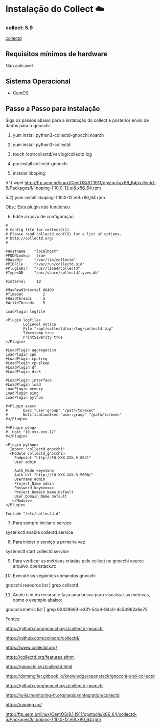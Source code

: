 # Instalação do Collect  :cloud:

### collect: 5.9
[collectd](https://www.collectd.org/)

## Requisitos mínimos de hardware
Não aplicável

## Sistema Operacional
- CentOS

## Passo a Passo para instalação
Siga os passos abaixo para a instalação do collect e posterior envio de dados para o gnocchi.

1) yum install python3-collectd-gnocchi.noarch
 
2) yum install python3-collectd

3) touch /opt/collectd/var/log/collectd.log
 
4) pip install collectd-gnocchi

5) instalar liboping:

5.1) wget http://ftp.uem.br/linux/CentOS/8.1.1911/opstools/x86_64/collectd-5/Packages/l/liboping-1.10.0-12.el8.x86_64.rpm

5.2) yum install liboping-1.10.0-12.el8.x86_64.rpm

Obs.: Este plugin não funcionou


6) Edite arquivo de configuração
```
#
# Config file for collectd(1).
# Please read collectd.conf(5) for a list of options.
# http://collectd.org/
#

#Hostname    "localhost"
#FQDNLookup   true
#BaseDir     "/var/lib/collectd"
#PIDFile     "/var/run/collectd.pid"
#PluginDir   "/usr/lib64/collectd"
#TypesDB     "/usr/share/collectd/types.db"

#Interval     10

#MaxReadInterval 86400
#Timeout         2
#ReadThreads     5
#WriteThreads    5

LoadPlugin logfile

<Plugin logfile>
        LogLevel notice
        File "/opt/collectd/var/log/collectd.log"
        Timestamp true
        PrintSeverity true
</Plugin>

#LoadPlugin aggregation
LoadPlugin cpu
#LoadPlugin cpufreq
#LoadPlugin cpusleep
#LoadPlugin df
#LoadPlugin disk

#LoadPlugin interface
#LoadPlugin load
LoadPlugin memory
LoadPlugin ping
LoadPlugin python

#<Plugin exec>
#       Exec "user:group" "/path/to/exec"
#       NotificationExec "user:group" "/path/to/exec"
#</Plugin>

#<Plugin ping>
#  Host "10.xxx.xxx.12"
#</Plugin>

<Plugin python>
  Import "collectd_gnocchi"
  <Module collectd_gnocchi>
    Endpoint "http://10.XXX.XXX.8:8041"
    User admin

    Auth_Mode keystone
    Auth_Url "http://10.XXX.XXX.8:5000/"
    Username admin
    Project_Name admin
    Password keyxxxxxx
    Project_Domain_Name Default
    User_Domain_Name Default
   </Module>
</Plugin>

Include "/etc/collectd.d"

```

7) Para sempre iniciar o serviço

systemctl enable collectd.service

8) Para iniciar o serviço a primeira vez

systemctl start collectd.service

9) Para verificar as métricas criadas pelo collect no gnocchi
source arquivo_openstack.rc

10) Execute os seguintes comandos gnocchi

gnocchi resource list | grep collectd

11) Anote o id do recurso e faça uma busca para visualizar as metricas, como o exemplo abaixo:

gnocchi metric list | grep 62429693-e331-54c8-94c0-4c54982a6e72


Fontes:

https://github.com/gnocchixyz/collectd-gnocchi

https://github.com/collectd/collectd/

https://www.collectd.org/

https://collectd.org/features.shtml

https://gnocchi.xyz/collectd.html

https://dommgifer.gitbook.io/knowledge/openstack/gnocchi-and-collectd

https://github.com/gnocchixyz/collectd-gnocchi

https://wiki.monitoring-fr.org/nagios/integration/collectd

https://noping.cc/

http://ftp.uem.br/linux/CentOS/8.1.1911/opstools/x86_64/collectd-5/Packages/l/liboping-1.10.0-12.el8.x86_64.rpm
